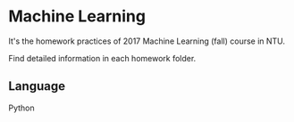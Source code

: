 # Machine Learning

It's the homework practices of 2017 Machine Learning (fall) course in NTU.

Find detailed information in each homework folder.

## Language
Python
